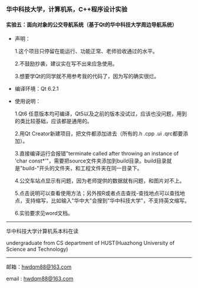 ### 华中科技大学，计算机系，C++程序设计实验

#### 实验五：面向对象的公交导航系统（基于Qt的华中科技大学周边导航系统）

+ 声明：
  
  1.这个项目只停留在能运行、功能正常、老师验收通过的水平。
 
  2.不鼓励抄袭，建议实在写不出来应急使用。
  
  3.想要学Qt的同学就不用参考我的代码了，因为写的确实很烂。

+ 编译环境：Qt 6.2.1

+ 使用说明：

  1.Qt6 任意版本均可编译，Qt5以及之前的版本没试过，应该也没问题，用到的类比较基础，应该都是通用的。
  
  2.用Qt Creator新建项目，把文件都添加进去（所有的.h .cpp .ui .qrc都要添加）。
  
  3.直接编译运行会报错"terminate called after throwing an instance of 'char const*'"，需要把source文件夹添加到build目录。build目录就是"build-"开头的文件夹，和工程文件夹在同一目录下。
  
  4.公交车站点显示有问题，因为老师提供的数据就有问题，和图片对不上。
  
  5.点击说明可以查看使用方法；另外按R或者点击查找-查找地点可以查找地点，支持缩写，比如输入"华中大"会搜到"华中科技大学"，不支持英文缩写。
  
  6.实验要求见word文档。

-------------------------------------------------------------------------------------

华中科技大学计算机系本科在读

undergraduate from CS department of HUST(Huazhong University of Science and Technology)

---------------------------------------------------------------------------------------

邮箱：hwdqm88@163.com

email : hwdqm88@163.com

<!---
hwdqm88/hwdqm88 is a ✨ special ✨ repository because its `README.md` (this file) appears on your GitHub profile.
You can click the Preview link to take a look at your changes.
--->
